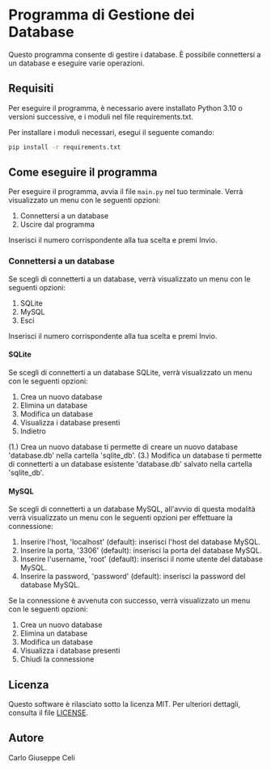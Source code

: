 # Programma di Gestione dei Database

Questo programma consente di gestire i database. È possibile connettersi a un database e eseguire varie operazioni.

## Requisiti

Per eseguire il programma, è necessario avere installato Python 3.10 o versioni successive, e i moduli nel file requirements.txt.

Per installare i moduli necessari, esegui il seguente comando:

```bash
pip install -r requirements.txt
```

## Come eseguire il programma

Per eseguire il programma, avvia il file `main.py` nel tuo terminale. Verrà visualizzato un menu con le seguenti opzioni:

1. Connettersi a un database
2. Uscire dal programma

Inserisci il numero corrispondente alla tua scelta e premi Invio.

### Connettersi a un database

Se scegli di connetterti a un database, verrà visualizzato un menu con le seguenti opzioni:

1. SQLite
2. MySQL
3. Esci

Inserisci il numero corrispondente alla tua scelta e premi Invio.

#### SQLite

Se scegli di connetterti a un database SQLite, verrà visualizzato un menu con le seguenti opzioni:

1. Crea un nuovo database
2. Elimina un database
3. Modifica un database
4. Visualizza i database presenti
5. Indietro

(1.) Crea un nuovo database ti permette di creare un nuovo database 'database.db' nella cartella 'sqlite_db'.
(3.) Modifica un database ti permette di connetterti a un database esistente 'database.db' salvato nella cartella 'sqlite_db'.

#### MySQL

Se scegli di connetterti a un database MySQL, all'avvio di questa modalità verrà visualizzato un menu con le seguenti opzioni per effettuare la connessione:

1. Inserire l'host, 'localhost' (default): inserisci l'host del database MySQL.
2. Inserire la porta, '3306' (default): inserisci la porta del database MySQL.
3. Inserire l'username, 'root' (default): inserisci il nome utente del database MySQL.
4. Inserire la password, 'password' (default): inserisci la password del database MySQL.

Se la connessione è avvenuta con successo, verrà visualizzato un menu con le seguenti opzioni:

1. Crea un nuovo database
2. Elimina un database
3. Modifica un database
4. Visualizza i database presenti
5. Chiudi la connessione

## Licenza

Questo software è rilasciato sotto la licenza MIT. Per ulteriori dettagli, consulta il file [LICENSE](LICENSE).

## Autore

Carlo Giuseppe Celi